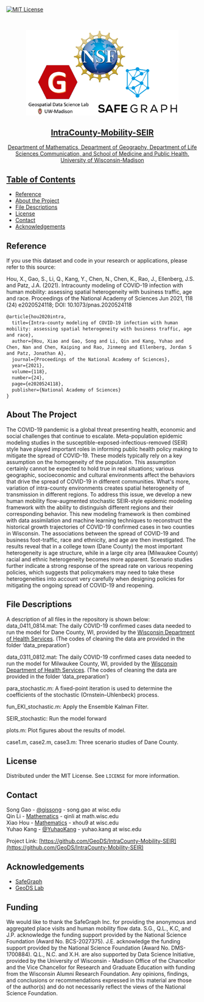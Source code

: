 [![MIT License][license-shield]][license-url]

<!-- PROJECT LOGO -->
<br />
<p align="center">
<a href="https://geods.geography.wisc.edu/">
    <img src="https://github.com/GeoDS/COVID19USFlows/raw/master/images/geods_safegraph_nsf_logo.jpg" alt="Logo" width="400">

  <h2 align="center">IntraCounty-Mobility-SEIR</h2>

  <p align="center">
Department of Mathematics, Department of Geography, Department of Life Sciences Communication, and School of Medicine and Public Health, 
University of Wisconsin-Madison
  </p>
</p>

<!-- TABLE OF CONTENTS -->
## Table of Contents

* [Reference](#reference)
* [About the Project](#about-the-project)
* [File Descriptions](#file-descriptions)
* [License](#license)
* [Contact](#contact)
* [Acknowledgements](#acknowledgements)

<!-- Reference -->
## Reference
If you use this dataset and code in your research or applications, please refer to this source:

Hou, X., Gao, S., Li, Q., Kang, Y., Chen, N., Chen, K., Rao, J., Ellenberg, J.S. and Patz, J.A. (2021). Intracounty modeling of COVID-19 infection with human mobility: assessing spatial heterogeneity with business traffic, age and race. Proceedings of the National Academy of Sciences Jun 2021, 118 (24) e2020524118; DOI: 10.1073/pnas.2020524118

```
@article{hou2020intra,
  title={Intra-county modeling of COVID-19 infection with human mobility: assessing spatial heterogeneity with business traffic, age and race},
  author={Hou, Xiao and Gao, Song and Li, Qin and Kang, Yuhao and Chen, Nan and Chen, Kaiping and Rao, Jinmeng and Ellenberg, Jordan S and Patz, Jonathan A},
  journal={Proceedings of the National Academy of Sciences},
  year={2021},
  volume={118},
  number={24},
  page={e2020524118},
  publisher={National Academy of Sciences}
}
```

<!-- ABOUT THE PROJECT -->
## About The Project


The COVID-19 pandemic is a global threat presenting health, economic and social challenges that continue to escalate. Meta-population epidemic modeling studies in the susceptible-exposed-infectious-removed (SEIR) style have played important roles in informing public health policy making to mitigate the spread of COVID-19. These models typically rely on a key assumption on the homogeneity of the population.  This assumption certainly cannot be expected to hold true in real situations; various geographic, socioeconomic and cultural environments affect the behaviors that drive the spread of COVID-19 in different communities. What's more, variation of intra-county environments creates spatial heterogeneity of transmission in different regions. To address this issue, we develop a new human mobility flow-augmented stochastic SEIR-style epidemic modeling framework with the ability to distinguish different regions and their corresponding behavior. This new modeling framework is then combined with data assimilation and machine learning techniques to reconstruct the historical growth trajectories of COVID-19 confirmed cases in two counties in Wisconsin. The associations between the spread of COVID-19 and business foot-traffic, race and ethnicity, and age are then investigated. The results reveal that in a college town (Dane County) the most important heterogeneity is age structure, while in a large city area (Milwaukee County) racial and ethnic heterogeneity becomes more apparent. Scenario studies further indicate a strong response of the spread rate on various reopening policies, which suggests that policymakers may need to take these heterogeneities into account very carefully when designing policies for mitigating the ongoing spread of COVID-19 and reopening. 

<!--
## Folder Structure
Data provided in this repository are separated into two folders <em>daily_flows</em> and <em>weekly_flows</em> to store daily flow data and weekly flow data.
The two folders are organized according to the geographic scale, where <em>ct2ct</em> indicates flows between census tract to census tract, <em>county2county</em> refers to flows between county to county, and <em>state2state</em> contains flow data originate from one state to others.
All files are stored in a csv format, which has been widely used for storing, transferring, and sharing data in the field of data science.
File names are formatted as <em>{data_type} \_ {spatial_scale}\_ {date}.csv</em>, e.g. <em>weekly_county2county_2020_03_02.csv</em> and <em>daily_state2state_2020_04_19.csv</em>.
Specifically, for weekly flow data, the dates in file name refers to the date of the Monday in that week but summarize all mobility flows in that week from Monday to Sunday.
Since the file size of flow data at census tract level exceeds the GitHub disk limit, each flow data file is split into 20 files, e.g. <em>weekly_ct2ct_2020_03_02_01.csv</em>.


The folders and files are organized as follows.   
```
project
|-- codes
|-- daily_flows
|   |-- state2state
|   |   |-- daily_state2state_2020_03_01.csv
|   |   |-- daily_state2state_2020_03_02.csv
|   |   `-- ...
|   |-- county2county
|   |   |-- daily_county2county_2020_03_01.csv
|   |   |-- daily_county2county_2020_03_02.csv
|   |   `-- ...
|   `-- ct2ct
|       |-- 2020_03_01
|       |   |-- daily_ct2ct_2020_03_01_01.csv
|       |   |-- daily_ct2ct_2020_03_01_02.csv
|       |   `-- ...
|       |-- 2020_03_02
|       |   |-- daily_ct2ct_2020_03_02_01.csv
|       |   |-- daily_ct2ct_2020_03_02_02.csv
|       |   `-- ...
|       `-- ...
`-- weekly_flows
|   |-- state2state
|   |   |-- weekly_state2state_2020_03_02.csv
|   |   |-- weekly_state2state_2020_03_09.csv
|   |   `-- ...
|   |-- county2county
|   |   |-- weekly_county2county_2020_03_02.csv
|   |   |-- weekly_county2county_2020_03_09.csv
|   |   `-- ...
|   `-- ct2ct
|       |-- 2020_03_02
|       |   |-- weekly_ct2ct_2020_03_02_01.csv
|       |   |-- weekly_ct2ct_2020_03_02_02.csv
|       |   `-- ...
|       |-- 2020_03_09
|       |   |-- weekly_ct2ct_2020_03_09_01.csv
|       |   |-- weekly_ct2ct_2020_03_09_02.csv
|       |   `-- ...
|       `-- ...
`-- weekly_country_flows
    |-- country2state
    |   |-- weekly_country2state_2020_03_02.csv
    |   |-- weekly_country2state_2020_03_09.csv
    |   `-- ...
    |-- country2county
    |   |-- weekly_country2county_2020_03_02.csv
    |   |-- weekly_country2county_2020_03_09.csv
    |   `-- ...
    `-- country2ct
        |-- weekly_country2ct_2020_03_02.csv
        |-- weekly_country2ct_2020_03_09.csv
        `-- ...
```
-->

## File Descriptions  
A description of all files in the repository is shown below:  
data_0411_0814.mat: The daily COVID-19 confirmed cases data needed to run the model for Dane County, WI, provided by the [Wisconsin Department of Health Services](https://data.dhsgis.wi.gov/datasets/covid-19-historical-data-by-census-tract/data?orderBy=GEOID). (The codes of cleaning the data are provided in the folder ‘data_preparation’)

data_0311_0812.mat: The daily COVID-19 confirmed cases data needed to run the model for Milwaukee County, WI, provided by the [Wisconsin Department of Health Services](https://data.dhsgis.wi.gov/datasets/covid-19-historical-data-by-census-tract/data?orderBy=GEOID). (The codes of cleaning the data are provided in the folder ‘data_preparation’)

para_stochastic.m: A fixed-point iteration is used to determine the coefficients of the stochastic (Ornstein–Uhlenbeck) process.

fun_EKI_stochastic.m: Apply the Ensemble Kalman Filter.

SEIR_stochastic: Run the model forward

plots.m: Plot figures about the results of model.

case1.m, case2.m, case3.m: Three scenario studies of Dane County.


<!-- LICENSE -->
## License

Distributed under the MIT License. See `LICENSE` for more information.



<!-- CONTACT -->
## Contact

Song Gao - [@gissong](https://twitter.com/gissong) - song.gao at wisc.edu  </br>
Qin Li - [Mathematics](http://www.math.wisc.edu/~qinli/index.html) - qinli at math.wisc.edu </br>
Xiao Hou - [Mathematics](https://www.math.wisc.edu/grad-students) - xhou9 at wisc.edu  </br>
Yuhao Kang - [@YuhaoKang](https://twitter.com/YuhaoKang) - yuhao.kang at wisc.edu  </br>

Project Link: [https://github.com/GeoDS/IntraCounty-Mobility-SEIR](https://github.com/GeoDS/IntraCounty-Mobility-SEIR)  



<!-- ACKNOWLEDGEMENTS -->
## Acknowledgements
* [SafeGraph](https://www.safegraph.com/)
* [GeoDS Lab](https://geods.geography.wisc.edu/)

## Funding
We would like to thank the SafeGraph Inc. for providing the anonymous and aggregated place visits and human mobility flow data. S.G., Q.L., K.C, and J.P. acknowledge the funding support provided by the National Science Foundation (Award No. BCS-2027375). J.E. acknowledge the funding support provided by the National Science Foundation (Award No. DMS-1700884). Q.L., N.C. and X.H. are also supported by Data Science Initiative, provided by the University of Wisconsin - Madison Office of the Chancellor and the Vice Chancellor for Research and Graduate Education with funding from the Wisconsin Alumni Research Foundation. Any opinions, findings, and conclusions or recommendations expressed in this material are those of the author(s) and do not necessarily reflect the views of the National Science Foundation.

<!-- MARKDOWN LINKS & IMAGES -->
[license-shield]: https://img.shields.io/github/license/othneildrew/Best-README-Template.svg?style=flat-square
[license-url]: https://github.com/GeoDS/COVID19USFlows/blob/master/LICENSE.txt
